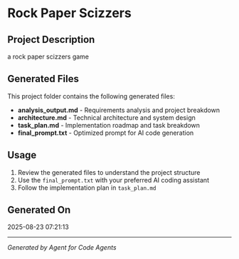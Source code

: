 # Rock Paper Scizzers

## Project Description

a rock paper scizzers game

## Generated Files

This project folder contains the following generated files:

- **analysis_output.md** - Requirements analysis and project breakdown
- **architecture.md** - Technical architecture and system design
- **task_plan.md** - Implementation roadmap and task breakdown
- **final_prompt.txt** - Optimized prompt for AI code generation

## Usage

1. Review the generated files to understand the project structure
2. Use the `final_prompt.txt` with your preferred AI coding assistant
3. Follow the implementation plan in `task_plan.md`

## Generated On

2025-08-23 07:21:13

---

*Generated by Agent for Code Agents*
